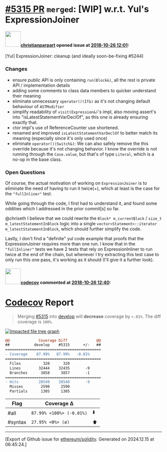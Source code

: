 # [\#5315 PR](https://github.com/ethereum/solidity/pull/5315) `merged`: [WIP] w.r.t. Yul's ExpressionJoiner

#### <img src="https://avatars.githubusercontent.com/u/56763?u=373e0766d5c45bef8c7c7fc5ed48394935772065&v=4" width="50">[christianparpart](https://github.com/christianparpart) opened issue at [2018-10-26 12:01](https://github.com/ethereum/solidity/pull/5315):

[Yul] ExpressionJoiner: cleanup (and ideally soon-be-fixing #5244)

### Changes
* ensure public API is only containing `run(Block&)`, all the rest is private API / implementation details
* adding some comments to class data members to quicker understand their meaning
* eliminate unnecessary `operator()(If&)` as it's not changing default behaviour of `ASTModifier`
* simplify readability of `visit(Expression&)`'s impl, also moving assert's into "isLatestStatementVarDeclOf", as this one is already ensuring exactly that.
* ctor impl's use of ReferenceCounter use shortened.
* renamed and improved `isLatestStatementVarDeclOf` to better match its meaning (especially since it's only used once)
* eliminate `operator()(Switch&)`: We can also safely remove the this override because it's not changing behavior. I know the override is not running through the `Case.value`, but that's of type `Literal`, which is a no-op in the base class.

### Open Questions
Of course, the actual motivation of working on `ExpressionJoiner` is to eliminate the need of having to run it twice(+), which at least is the case for the `"fullInliner"` test.

While going through the code, I first had to understand it, and found some oddities which I addressed in the prior commit[s] so far.

@chriseth  I believe that we could rewrite the `Block* m_currentBlock` / `size_t m_latestStatementInBlock` logic into a single `vector<Statement>::iterator m_latestStatementInBlock`, which should further simplify the code.

Lastly, I don't find a "definite" yul code example that proofs that the ExpressionJoiner requires more than one run. I know that in the `"fullInliner"` tests we have 2 tests that rely on ExpressionInliner to run twice at the end of the chain, but whenever I try extracting this test case to only run this one pass, it's working as it should (I'll give it a further look).

#### <img src="https://avatars.githubusercontent.com/in/254?v=4" width="50">[codecov](https://github.com/apps/codecov) commented at [2018-10-26 12:40](https://github.com/ethereum/solidity/pull/5315#issuecomment-433393871):

# [Codecov](https://codecov.io/gh/ethereum/solidity/pull/5315?src=pr&el=h1) Report
> Merging [#5315](https://codecov.io/gh/ethereum/solidity/pull/5315?src=pr&el=desc) into [develop](https://codecov.io/gh/ethereum/solidity/commit/c84003533f3e8511481db3d9b0dfc7f2a9d9564e?src=pr&el=desc) will **decrease** coverage by `<.01%`.
> The diff coverage is `100%`.

[![Impacted file tree graph](https://codecov.io/gh/ethereum/solidity/pull/5315/graphs/tree.svg?width=650&token=87PGzVEwU0&height=150&src=pr)](https://codecov.io/gh/ethereum/solidity/pull/5315?src=pr&el=tree)

```diff
@@             Coverage Diff             @@
##           develop    #5315      +/-   ##
===========================================
- Coverage    87.99%   87.99%   -0.01%     
===========================================
  Files          320      320              
  Lines        32444    32435       -9     
  Branches      3858     3857       -1     
===========================================
- Hits         28549    28540       -9     
  Misses        2590     2590              
  Partials      1305     1305
```

| Flag | Coverage Δ | |
|---|---|---|
| #all | `87.99% <100%> (-0.01%)` | :arrow_down: |
| #syntax | `27.95% <0%> (ø)` | :arrow_up: |


-------------------------------------------------------------------------------



[Export of Github issue for [ethereum/solidity](https://github.com/ethereum/solidity). Generated on 2024.12.15 at 06:45:24.]
